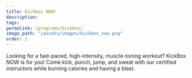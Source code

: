 ```yaml
---
title: Kickbox NOW!
description:
tags: 
permalink: /programs/kickbox/
image_path: "/assets/images/kickbox_now.png"
order: 1
---
```


Looking for a fast-paced, high-intensity, muscle-toning workout? KickBox NOW is for you! Come kick, punch, jump, and sweat with our certified instructors while burning calories and having a blast.
